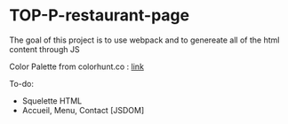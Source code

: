 # TOP-P-restaurant-page

The goal of this project is to use webpack and to genereate all of the html content through JS

Color Palette from colorhunt.co : [link](https://colorhunt.co/palette/f5efe6e8dfcaaebdca7895b2)


To-do:
- Squelette HTML
- Accueil, Menu, Contact [JSDOM]